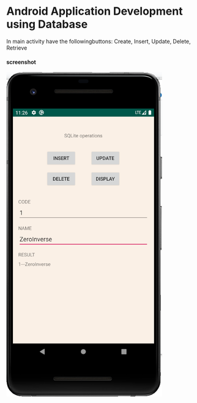 # Android Application Development using Database
In main activity have the followingbuttons:
  Create, Insert, Update, Delete, Retrieve

#### screenshot
<img src="51.PNG" alt="screenshot"/>
